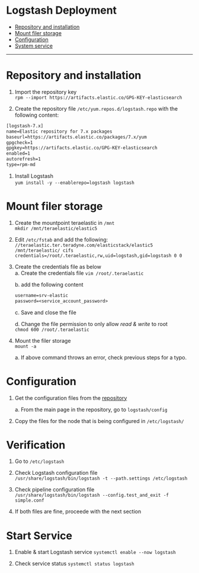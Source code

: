 # Logstash Deployment
* [Repository and installation](#repository-and-installation)
* [Mount filer storage](#mount-filer-storage)
* [Configuration](#configuration)
* [System service](#system-service)

---

# Repository and installation

1. Import the repository key\
`rpm --import https://artifacts.elastic.co/GPG-KEY-elasticsearch`

1. Create the repository file `/etc/yum.repos.d/logstash.repo` with the following content:
```txt
[logstash-7.x]
name=Elastic repository for 7.x packages
baseurl=https://artifacts.elastic.co/packages/7.x/yum
gpgcheck=1
gpgkey=https://artifacts.elastic.co/GPG-KEY-elasticsearch
enabled=1
autorefresh=1
type=rpm-md
```

1. Install Logstash\
`yum install -y --enablerepo=logstash logstash`

# Mount filer storage

1. Create the mountpoint teraelastic in `/mnt`\
`mkdir /mnt/teraelastic/elastic5`

1. Edit `/etc/fstab` and add the following:\
`//teraelastic.ter.teradyne.com/elasticstack/elastic5 /mnt/teraelastic/ cifs credentials=/root/.teraelastic,rw,uid=logstash,gid=logstash 0 0`

1. Create the credentials file as below\
    a. Create the credentials file
    `vim /root/.teraelastic`

    b. add the following content
    ```txt
    username=srv-elastic
    password=<service_account_password>
    ```
    c. Save and close the file

    d. Change the file permission to only allow *read & write* to root\
    `chmod 600 /root/.teraelastic`

1. Mount the filer storage\
`mount -a`

    a. If above command throws an error, check previous steps for a typo.

# Configuration

1. Get the configuration files from the [repository]()

    a. From the main page in the repository, go to `logstash/config`

1. Copy the files for the node that is being configured in `/etc/logstash/`

# Verification

1. Go to `/etc/logstash`

1. Check Logstash configuration file\
`/usr/share/logstash/bin/logstash -t --path.settings /etc/logstash`

1. Check pipeline configuration file\
`/usr/share/logstash/bin/logstash --config.test_and_exit -f simple.conf`

1. If both files are fine, proceede with the next section

# Start Service

1. Enable & start Logstash service
`systemctl enable --now logstash`

1. Check service status
`systemctl status logstash`

